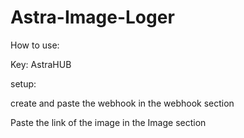 # Astra-Image-Loger

How to use:

Key: AstraHUB

setup: 

create and paste the webhook in the webhook section

Paste the link of the image in the Image section

